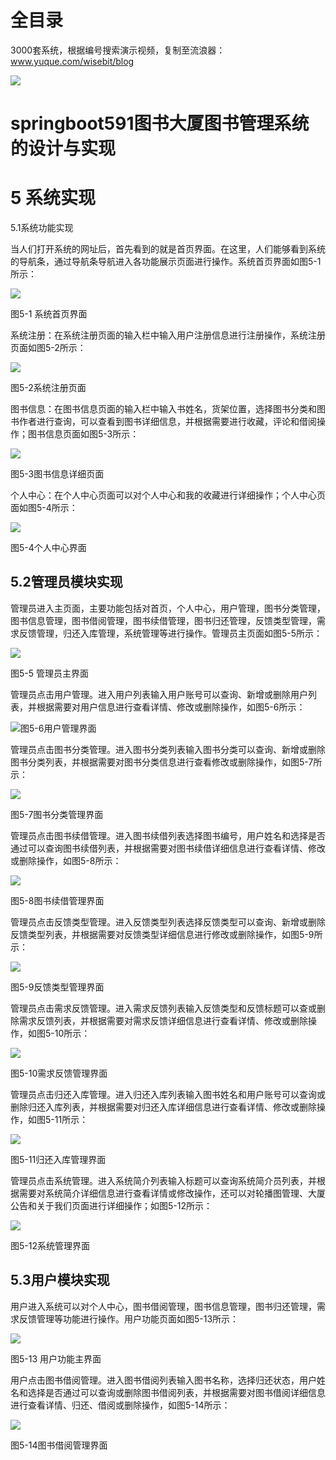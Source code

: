 # 全目录

3000套系统，根据编号搜索演示视频，复制至流浪器：www.yuque.com/wisebit/blog


![](https://bitwise.oss-cn-heyuan.aliyuncs.com/2024/11/06/qq_wechat.png)
# springboot591图书大厦图书管理系统的设计与实现
# 5  系统实现
5.1系统功能实现

当人们打开系统的网址后，首先看到的就是首页界面。在这里，人们能够看到系统的导航条，通过导航条导航进入各功能展示页面进行操作。系统首页界面如图5-1所示：

![](/md/blog.012.jpeg)

图5-1 系统首页界面

系统注册：在系统注册页面的输入栏中输入用户注册信息进行注册操作，系统注册页面如图5-2所示：

![](/md/blog.013.png)

图5-2系统注册页面

图书信息：在图书信息页面的输入栏中输入书姓名，货架位置，选择图书分类和图书作者进行查询，可以查看到图书详细信息，并根据需要进行收藏，评论和借阅操作；图书信息页面如图5-3所示：

![](/md/blog.014.png)

图5-3图书信息详细页面

个人中心：在个人中心页面可以对个人中心和我的收藏进行详细操作；个人中心页面如图5-4所示：

![](/md/blog.015.png)

图5-4个人中心界面
## 5.2管理员模块实现
管理员进入主页面，主要功能包括对首页，个人中心，用户管理，图书分类管理，图书信息管理，图书借阅管理，图书续借管理，图书归还管理，反馈类型管理，需求反馈管理，归还入库管理，系统管理等进行操作。管理员主页面如图5-5所示：

![](/md/blog.016.png)

图5-5 管理员主界面

管理员点击用户管理。进入用户列表输入用户账号可以查询、新增或删除用户列表，并根据需要对用户信息进行查看详情、修改或删除操作，如图5-6所示：

![](/md/blog.017.png)图5-6用户管理界面

管理员点击图书分类管理。进入图书分类列表输入图书分类可以查询、新增或删除图书分类列表，并根据需要对图书分类信息进行查看修改或删除操作，如图5-7所示：

![](/md/blog.018.png)

图5-7图书分类管理界面

管理员点击图书续借管理。进入图书续借列表选择图书编号，用户姓名和选择是否通过可以查询图书续借列表，并根据需要对图书续借详细信息进行查看详情、修改或删除操作，如图5-8所示：

![](/md/blog.019.png)

图5-8图书续借管理界面

管理员点击反馈类型管理。进入反馈类型列表选择反馈类型可以查询、新增或删除反馈类型列表，并根据需要对反馈类型详细信息进行修改或删除操作，如图5-9所示：

![](/md/blog.020.png)

图5-9反馈类型管理界面

管理员点击需求反馈管理。进入需求反馈列表输入反馈类型和反馈标题可以查或删除需求反馈列表，并根据需要对需求反馈详细信息进行查看详情、修改或删除操作，如图5-10所示：

![](/md/blog.021.png)

图5-10需求反馈管理界面

管理员点击归还入库管理。进入归还入库列表输入图书姓名和用户账号可以查询或删除归还入库列表，并根据需要对归还入库详细信息进行查看详情、修改或删除操作，如图5-11所示：

![](/md/blog.022.png)

图5-11归还入库管理界面

管理员点击系统管理。进入系统简介列表输入标题可以查询系统简介员列表，并根据需要对系统简介详细信息进行查看详情或修改操作，还可以对轮播图管理、大厦公告和关于我们页面进行详细操作；如图5-12所示：

![](/md/blog.023.png)

图5-12系统管理界面
## 5.3用户模块实现
用户进入系统可以对个人中心，图书借阅管理，图书信息管理，图书归还管理，需求反馈管理等功能进行操作。用户功能页面如图5-13所示：

![](/md/blog.024.png)

图5-13 用户功能主界面

用户点击图书借阅管理。进入图书借阅列表输入图书名称，选择归还状态，用户姓名和选择是否通过可以查询或删除图书借阅列表，并根据需要对图书借阅详细信息进行查看详情、归还、借阅或删除操作，如图5-14所示：

![](/md/blog.025.png)

图5-14图书借阅管理界面





